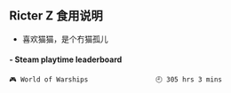 ## Ricter Z 食用说明
- 喜欢猫猫，是个冇猫孤儿

<!-- steam-box start -->
#### - Steam playtime leaderboard
```text
🎮 World of Warships                 🕘 305 hrs 3 mins
```
<!-- Powered by https://github.com/YouEclipse/steam-box . -->
<!-- steam-box end -->
